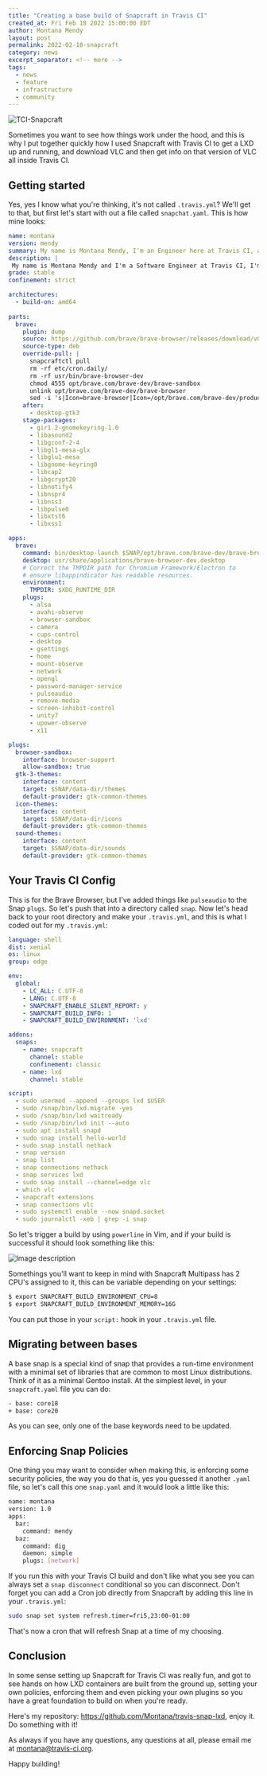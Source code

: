 ```yaml
---
title: "Creating a base build of Snapcraft in Travis CI"
created_at: Fri Feb 18 2022 15:00:00 EDT
author: Montana Mendy
layout: post
permalink: 2022-02-18-snapcraft
category: news
excerpt_separator: <!-- more --> 
tags:
  - news
  - feature
  - infrastructure
  - community
---
```


![TCI-Snapcraft](https://user-images.githubusercontent.com/20936398/154757930-372583c3-eb7b-4ee6-9edc-fec0b6b0731e.png)



Sometimes you want to see how things work under the hood, and this is why I put together quickly how I used Snapcraft with Travis CI to get a LXD up and running, and download VLC and then get info on that version of VLC all inside Travis CI. 


<!-- more --> 


## Getting started 

Yes, yes I know what you're thinking, it's not called `.travis.yml`? We'll get to that, but first let's start with out a file called `snapchat.yaml`. This is how mine looks: 

```yaml
name: montana
version: mendy
summary: My name is Montana Mendy, I'm an Engineer here at Travis CI, and I'm just testing out Snapd with Travis.
description: |
 My name is Montana Mendy and I'm a Software Engineer at Travis CI, I'm trying new things with Travis CI and the Brave Browser.
grade: stable
confinement: strict

architectures:
  - build-on: amd64
  
parts:
  brave:
    plugin: dump
    source: https://github.com/brave/brave-browser/releases/download/v0.58.10/brave-browser-dev_0.58.10_amd64.deb
    source-type: deb
    override-pull: |
      snapcraftctl pull
      rm -rf etc/cron.daily/ 
      rm -rf usr/bin/brave-browser-dev
      chmod 4555 opt/brave.com/brave-dev/brave-sandbox
      unlink opt/brave.com/brave-dev/brave-browser
      sed -i 's|Icon=brave-browser|Icon=/opt/brave.com/brave-dev/product_logo_128\.png|g' usr/share/applications/brave-browser-dev.desktop
    after:
      - desktop-gtk3
    stage-packages:
      - gir1.2-gnomekeyring-1.0
      - libasound2
      - libgconf-2-4
      - libgl1-mesa-glx
      - libglu1-mesa
      - libgnome-keyring0
      - libcap2
      - libgcrypt20
      - libnotify4
      - libnspr4
      - libnss3
      - libpulse0
      - libxtst6
      - libxss1

apps:
  brave:
    command: bin/desktop-launch $SNAP/opt/brave.com/brave-dev/brave-browser-dev
    desktop: usr/share/applications/brave-browser-dev.desktop
    # Correct the TMPDIR path for Chromium Framework/Electron to
    # ensure libappindicator has readable resources.
    environment:
      TMPDIR: $XDG_RUNTIME_DIR
    plugs:
      - alsa
      - avahi-observe
      - browser-sandbox
      - camera
      - cups-control
      - desktop
      - gsettings
      - home
      - mount-observe
      - network
      - opengl
      - password-manager-service
      - pulseaudio
      - remove-media
      - screen-inhibit-control
      - unity7
      - upower-observe
      - x11

plugs:
  browser-sandbox:
    interface: browser-support
    allow-sandbox: true
  gtk-3-themes:
    interface: content
    target: $SNAP/data-dir/themes
    default-provider: gtk-common-themes
  icon-themes:
    interface: content
    target: $SNAP/data-dir/icons
    default-provider: gtk-common-themes
  sound-themes:
    interface: content
    target: $SNAP/data-dir/sounds
    default-provider: gtk-common-themes
```

## Your Travis CI Config

This is for the Brave Browser, but I've added things like `pulseaudio` to the Snap `plugs`. So let's push that into a directory called `snap`. Now let's head back to your root directory and make your `.travis.yml`, and this is what I coded out for my `.travis.yml`: 

```yaml
language: shell
dist: xenial
os: linux
group: edge 

env:
  global:
    - LC_ALL: C.UTF-8
    - LANG: C.UTF-8
    - SNAPCRAFT_ENABLE_SILENT_REPORT: y
    - SNAPCRAFT_BUILD_INFO: 1
    - SNAPCRAFT_BUILD_ENVIRONMENT: 'lxd'

addons:
  snaps:
    - name: snapcraft
      channel: stable
      confinement: classic
    - name: lxd
      channel: stable

script:
  - sudo usermod --append --groups lxd $USER
  - sudo /snap/bin/lxd.migrate -yes
  - sudo /snap/bin/lxd waitready
  - sudo /snap/bin/lxd init --auto
  - sudo apt install snapd
  - sudo snap install hello-world
  - sudo snap install nethack
  - snap version 
  - snap list
  - snap connections nethack
  - snap services lxd
  - sudo snap install --channel=edge vlc
  - which vlc 
  - snapcraft extensions
  - snap connections vlc
  - sudo systemctl enable --now snapd.socket
  - sudo journalctl -xeb | grep -i snap
```
So let's trigger a build by using `powerline` in Vim, and if your build is successful it should look something like this: 

![Image description](https://dev-to-uploads.s3.amazonaws.com/uploads/articles/jbrgu8g8vqaytvdca02k.png)
 
Somethings you'll want to keep in mind with Snapcraft Multipass has 2 CPU's assigned to it, this can be variable depending on your settings:

```bash
$ export SNAPCRAFT_BUILD_ENVIRONMENT_CPU=8 
$ export SNAPCRAFT_BUILD_ENVIRONMENT_MEMORY=16G
``` 

You can put those in your `script:` hook in your `.travis.yml` file. 

## Migrating between bases 

A base snap is a special kind of snap that provides a run-time environment with a minimal set of libraries that are common to most Linux distributions. Think of it as a minimal Gentoo install. At the simplest level, in your `snapcraft.yaml` file you can do: 

```bash
- base: core18
+ base: core20
``` 

As you can see, only one of the base keywords need to be updated. 

## Enforcing Snap Policies 

One thing you may want to consider when making this, is enforcing some security policies, the way you do that is, yes you guessed it another `.yaml` file, so let's call this one `snap.yaml` and it would look a little like this:

```bash
name: montana
version: 1.0
apps:
  bar:
    command: mendy
  baz:
    command: dig
    daemon: simple
    plugs: [network]
```

If you run this with your Travis CI build and don't like what you see you can always set a `snap disconnect` conditional so you can disconnect. Don't forget you can add a Cron job directly from Snapcraft by adding this line in your `.travis.yml`: 

```bash
sudo snap set system refresh.timer=fri5,23:00-01:00
```
That's now a cron that will refresh Snap at a time of my choosing.

## Conclusion 

In some sense setting up Snapcraft for Travis CI was really fun, and got to see hands on how LXD containers are built from the ground up, setting your own policies, enforcing them and even picking your own plugins so you have a great foundation to build on when you're ready. 

Here's my repository: https://github.com/Montana/travis-snap-lxd, enjoy it. Do something with it! 

As always if you have any questions, any questions at all, please email me at [montana@travis-ci.org](mailto:montana@travis-ci.org).

Happy building!
